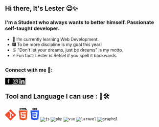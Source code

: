 ## Hi there, It's Lester 😉✨
### I'm a Student who always wants to better himself. Passionate self-taught developer. 

- 🌱 I’m currently learning Web Development.
- 🎆 To be more discipline is my goal this year!
- ♋ "Don't let your dreams, just be dreams" is my motto.
- ⚡ Fun fact: Lester is Retsel if you spell it backwards.

### Connect with me 🔗:

[<img align="left" alt ="facebook" width="22px" src="https://github.com/Lester-Fong/Lester-Fong/blob/main/img/facebook.webp" />][facebook]
[<img align="left" alt ="instagram" width="22px" src="https://github.com/Lester-Fong/Lester-Fong/blob/main/img/instagram.png" />][instagram]
[<img align="left" alt ="linkedin" width="22px" src="https://github.com/Lester-Fong/Lester-Fong/blob/main/img/linkedin.jpg" />][linkedin]

</br>

## Tool and Language I can use : 📙🛠️
<code><img height="35" alt="Git" src="https://github.com/Lester-Fong/Lester-Fong/blob/main/img/git.png"></code>
<code><img height="40" alt="html5" src="https://github.com/Lester-Fong/Lester-Fong/blob/main/img/html.png"></code>
<code><img height="40" alt="Css3" src="https://github.com/Lester-Fong/Lester-Fong/blob/main/img/css.png"></code>
<code><img height="40" alt="js" src="https://static.vecteezy.com/system/resources/previews/027/127/463/non_2x/javascript-logo-javascript-icon-transparent-free-png.png"></code>
<code><img height="40" alt="php" src="https://iconape.com/wp-content/files/hc/353261/png/353261.png"></code>
<code><img height="40" alt="vue" src="https://static-00.iconduck.com/assets.00/vue-icon-512x442-j09z7tua.png"></code>
<code><img height="40" alt="laravel" src="https://static-00.iconduck.com/assets.00/laravel-icon-1990x2048-xawylrh0.png"></code>
<code><img height="40" alt="graphql" src="https://upload.wikimedia.org/wikipedia/commons/thumb/1/17/GraphQL_Logo.svg/2048px-GraphQL_Logo.svg.png"></code>

[facebook]: https://www.facebook.com/LesterNielFong22
[linkedin]: https://www.linkedin.com/in/lesterfong22/
[instagram]: https://www.instagram.com/fonggi_/
[vscode]: https://code.visualstudio.com/
[html]: https://developer.mozilla.org/en-US/docs/Web/Guide/HTML/HTML5
[css]: https://developer.mozilla.org/en-US/docs/Web/CSS
<!--
**Lester-Fong/Lester-Fong** is a  _special_ ✨ repository because its `README.md` (this file) appears on your GitHub profile.

Here are some ideas to get you started:

- 🔭 I’m currently working on ...
- 🌱 I’m currently learning ...
- 👯 I’m looking to collaborate on ...
- 🤔 I’m looking for help with ...
- 💬 Ask me about ...
- 📫 How to reach me: ...
- 😄 Pronouns: ...
- ⚡ Fun fact: ...
-->
